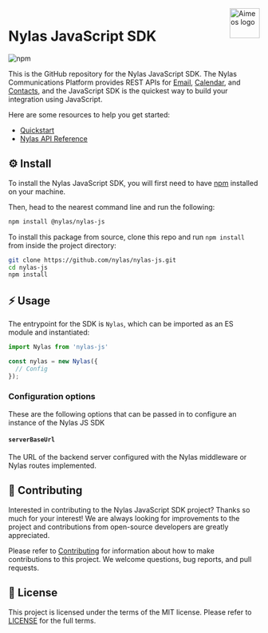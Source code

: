 <a href="https://www.nylas.com/">
    <img src="https://brand.nylas.com/assets/downloads/logo_horizontal_png/Nylas-Logo-Horizontal-Blue_.png" alt="Aimeos logo" title="Aimeos" align="right" height="60" />
</a>

# Nylas JavaScript SDK

![npm](https://img.shields.io/npm/v/@nylas/nylas-js)

This is the GitHub repository for the Nylas JavaScript SDK. The Nylas Communications Platform provides REST APIs for [Email](https://developer.nylas.com/docs/connectivity/email/), [Calendar](https://developer.nylas.com/docs/connectivity/calendar/), and [Contacts](https://developer.nylas.com/docs/connectivity/contacts/), and the JavaScript SDK is the quickest way to build your integration using JavaScript.

Here are some resources to help you get started:

- [Quickstart](https://developer.nylas.com/docs/the-basics/quickstart/)
- [Nylas API Reference](https://developer.nylas.com/docs/api/)


## ⚙️ Install

To install the Nylas JavaScript SDK, you will first need to have [npm](https://www.npmjs.com/get-npm) installed on your machine.

Then, head to the nearest command line and run the following:
```bash
npm install @nylas/nylas-js
```

To install this package from source, clone this repo and run `npm install` from inside the project directory:

```bash
git clone https://github.com/nylas/nylas-js.git
cd nylas-js
npm install
```

## ⚡️ Usage

The entrypoint for the SDK is `Nylas`, which can be imported as an ES module and instantiated:

```javascript
import Nylas from 'nylas-js'

const nylas = new Nylas({
  // Config
});
```

### Configuration options
These are the following options that can be passed in to configure an instance of the Nylas JS SDK

#### `serverBaseUrl`
The URL of the backend server configured with the Nylas middleware or Nylas routes implemented.

## 💙 Contributing

Interested in contributing to the Nylas JavaScript SDK project? Thanks so much for your interest! We are always looking for improvements to the project and contributions from open-source developers are greatly appreciated.

Please refer to [Contributing](Contributing.md) for information about how to make contributions to this project. We welcome questions, bug reports, and pull requests.

## 📝 License

This project is licensed under the terms of the MIT license. Please refer to [LICENSE](LICENSE.txt) for the full terms. 


